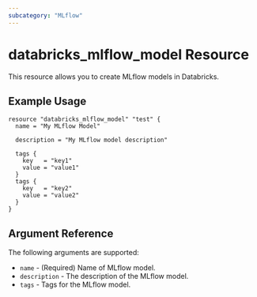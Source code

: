 ```yaml
---
subcategory: "MLflow"
---
```

# databricks_mlflow_model Resource

This resource allows you to create MLflow models in Databricks.

## Example Usage

```hcl
resource "databricks_mlflow_model" "test" {
  name = "My MLflow Model"

  description = "My MLflow model description"

  tags {
    key   = "key1"
    value = "value1"
  }
  tags {
    key   = "key2"
    value = "value2"
  }
}
```

## Argument Reference

The following arguments are supported:

* `name` - (Required) Name of MLflow model.
* `description` - The description of the MLflow model.
* `tags` - Tags for the MLflow model.
